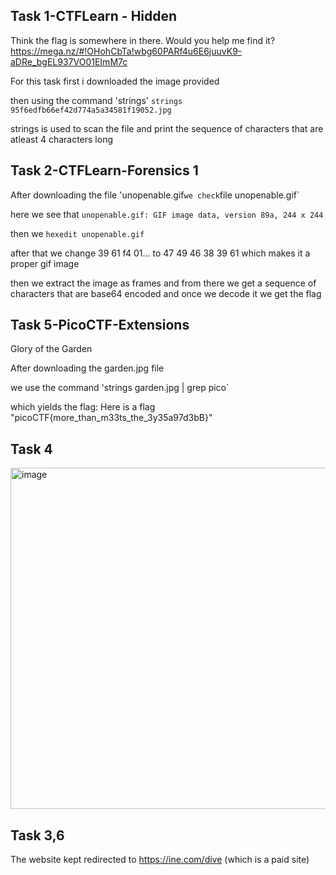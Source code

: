 ## Task 1-CTFLearn - Hidden
Think the flag is somewhere in there. Would you help me find it? https://mega.nz/#!OHohCbTa!wbg60PARf4u6E6juuvK9-aDRe_bgEL937VO01EImM7c

For this task first i downloaded the image provided

then using the command 'strings'
`strings 95f6edfb66ef42d774a5a34581f19052.jpg`

strings is used to scan the file and print the sequence of characters that are atleast 4 characters long


## Task 2-CTFLearn-Forensics 1

After downloading the file 'unopenable.gif`
we check `file unopenable.gif`

here we see that `unopenable.gif: GIF image data, version 89a, 244 x 244`

then we `hexedit unopenable.gif`

after that we change 39 61 f4 01... to 47 49 46 38 39 61 which makes it a proper gif image

then we extract the image as frames and from there we get a sequence of characters that are base64 encoded and once we decode it we get the flag

## Task 5-PicoCTF-Extensions
Glory of the Garden

After downloading the garden.jpg file 

we use the command 'strings garden.jpg | grep pico`

which yields the flag:
Here is a flag "picoCTF{more_than_m33ts_the_3y35a97d3bB}"

## Task 4
<img width="803" height="546" alt="image" src="https://github.com/user-attachments/assets/1fa4a876-1b50-45a2-a6ff-9f65aacec072" />

## Task 3,6 
The website kept redirected to https://ine.com/dive
(which is a paid site)

